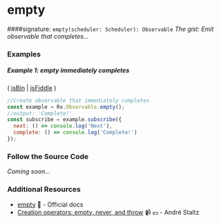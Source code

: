 # empty

####signature: `empty(scheduler: Scheduler): Observable`
*The gist: Emit observable that completes...*

### Examples

##### Example 1: empty immediately completes

( [jsBin](http://jsbin.com/rodubucaqa/1/edit?js,console) | [jsFiddle](https://jsfiddle.net/btroncone/bz71mzuy/) )

```js
//Create observable that immediately completes
const example = Rx.Observable.empty();
//output: 'Complete!'
const subscribe = example.subscribe({
  next: () => console.log('Next'),
  complete: () => console.log('Complete!')
});
```

### Follow the Source Code
*Coming soon...*


### Additional Resources
* [empty](http://reactivex.io/rxjs/class/es6/Observable.js~Observable.html#static-method-empty) :newspaper: - Official docs
* [Creation operators: empty, never, and throw](https://egghead.io/lessons/rxjs-creation-operators-empty-never-throw?course=rxjs-beyond-the-basics-creating-observables-from-scratch) :video_camera: :dollar: - André Staltz